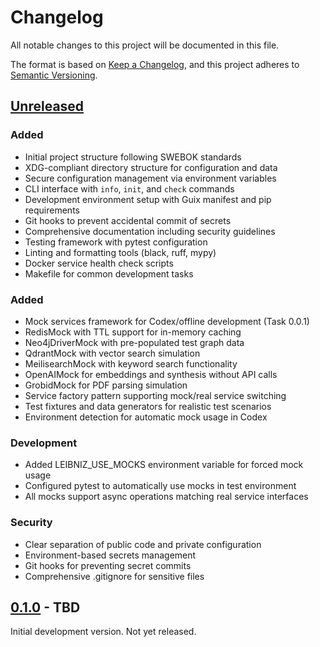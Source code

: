 # Changelog

All notable changes to this project will be documented in this file.

The format is based on [Keep a Changelog](https://keepachangelog.com/en/1.0.0/),
and this project adheres to [Semantic Versioning](https://semver.org/spec/v2.0.0.html).

## [Unreleased]

### Added
- Initial project structure following SWEBOK standards
- XDG-compliant directory structure for configuration and data
- Secure configuration management via environment variables
- CLI interface with `info`, `init`, and `check` commands
- Development environment setup with Guix manifest and pip requirements
- Git hooks to prevent accidental commit of secrets
- Comprehensive documentation including security guidelines
- Testing framework with pytest configuration
- Linting and formatting tools (black, ruff, mypy)
- Docker service health check scripts
- Makefile for common development tasks

### Added
- Mock services framework for Codex/offline development (Task 0.0.1)
- RedisMock with TTL support for in-memory caching
- Neo4jDriverMock with pre-populated test graph data
- QdrantMock with vector search simulation
- MeilisearchMock with keyword search functionality
- OpenAIMock for embeddings and synthesis without API calls
- GrobidMock for PDF parsing simulation
- Service factory pattern supporting mock/real service switching
- Test fixtures and data generators for realistic test scenarios
- Environment detection for automatic mock usage in Codex

### Development
- Added LEIBNIZ_USE_MOCKS environment variable for forced mock usage
- Configured pytest to automatically use mocks in test environment
- All mocks support async operations matching real service interfaces

### Security
- Clear separation of public code and private configuration
- Environment-based secrets management
- Git hooks for preventing secret commits
- Comprehensive .gitignore for sensitive files

## [0.1.0] - TBD

Initial development version. Not yet released.

[Unreleased]: https://github.com/yourusername/leibniz/compare/v0.1.0...HEAD
[0.1.0]: https://github.com/yourusername/leibniz/releases/tag/v0.1.0